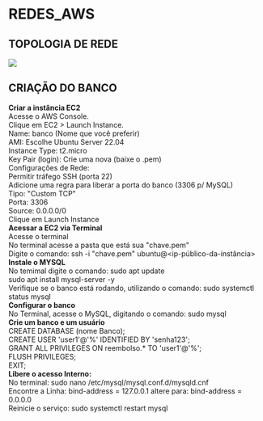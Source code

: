 # REDES_AWS

## TOPOLOGIA DE REDE
<img src="https://github.com/user-attachments/assets/ed47c479-eebd-48dd-99c8-a73b0a6a1f6b"></img>

## CRIAÇÃO DO BANCO <br>
**Criar a instância EC2**<br>
Acesse o AWS Console. <br>
Clique em EC2 > Launch Instance. <br>
Name: banco (Nome que você preferir) <br>
AMI: Escolhe Ubuntu Server 22.04 <br>
Instance Type: t2.micro <br>
Key Pair (login): Crie uma nova (baixe o .pem) <br>
Configurações de Rede: <br>
Permitir tráfego SSH (porta 22) <br>
Adicione uma regra para liberar a porta do banco (3306 p/ MySQL) <br>
Tipo: "Custom TCP" <br>
Porta: 3306 <br>
Source: 0.0.0.0/0 <br>
Clique em Launch Instance <br>
**Acessar a EC2 via Terminal** <br>
Acesse o terminal <br>
No terminal acesse a pasta que está sua "chave.pem" <br>
Digite o comando: ssh -i "chave.pem" ubuntu@<ip-público-da-instância> <br>
**Instale o MYSQL** <br>
No temimal digite o comando: sudo apt update <br>
sudo apt install mysql-server -y <br>
Verifique se o banco está rodando, utilizando o comando: sudo systemctl status mysql <br>
**Configurar o banco** <br>
No Terminal, acesse o MySQL, digitando o comando: sudo mysql <br>
**Crie um banco e um usuário** <br>
CREATE DATABASE (nome Banco); <br>
CREATE USER 'user1'@'%' IDENTIFIED BY 'senha123'; <br>
GRANT ALL PRIVILEGES ON reembolso.* TO 'user1'@'%'; <br>
FLUSH PRIVILEGES; <br>
EXIT; <br>
**Libere o acesso Interno:** <br>
No terminal: sudo nano /etc/mysql/mysql.conf.d/mysqld.cnf <br>
Encontre a Linha: bind-address = 127.0.0.1 altere para: bind-address = 0.0.0.0 <br>
Reinicie o serviço: sudo systemctl restart mysql <br> 






